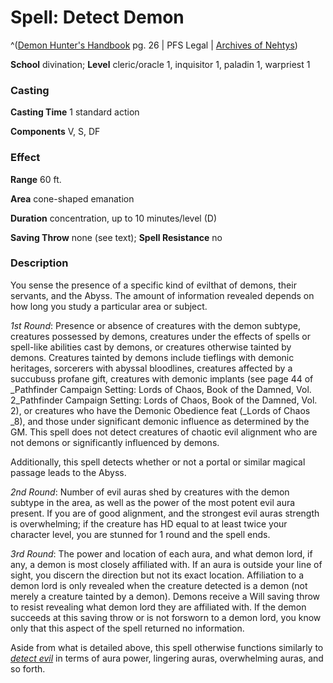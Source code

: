 # Spell: Detect Demon

^([Demon Hunter's Handbook][ss-detect-demon] pg. 26 | PFS Legal | [Archives of Nehtys][sn-detect-demon])

**School** divination; **Level** cleric/oracle 1, inquisitor 1, paladin 1, warpriest 1

### Casting

**Casting Time** 1 standard action  

**Components** V, S, DF

### Effect

**Range** 60 ft.  

**Area** cone-shaped emanation  

**Duration** concentration, up to 10 minutes/level (D)  

**Saving Throw** none (see text); **Spell Resistance** no

### Description

You sense the presence of a specific kind of evilthat of demons, their servants, and the Abyss. The amount of information revealed depends on how long you study a particular area or subject.  

_1st Round_: Presence or absence of creatures with the demon subtype, creatures possessed by demons, creatures under the effects of spells or spell-like abilities cast by demons, or creatures otherwise tainted by demons. Creatures tainted by demons include tieflings with demonic heritages, sorcerers with abyssal bloodlines, creatures affected by a succubuss profane gift, creatures with demonic implants (see page 44 of _Pathfinder Campaign Setting: Lords of Chaos, Book of the Damned, Vol. 2_Pathfinder Campaign Setting: Lords of Chaos, Book of the Damned, Vol. 2), or creatures who have the Demonic Obedience feat (_Lords of Chaos _8), and those under significant demonic influence as determined by the GM. This spell does not detect creatures of chaotic evil alignment who are not demons or significantly influenced by demons.  

Additionally, this spell detects whether or not a portal or similar magical passage leads to the Abyss.  

_2nd Round_: Number of evil auras shed by creatures with the demon subtype in the area, as well as the power of the most potent evil aura present. If you are of good alignment, and the strongest evil auras strength is overwhelming; if the creature has HD equal to at least twice your character level, you are stunned for 1 round and the spell ends.  

_3rd Round_: The power and location of each aura, and what demon lord, if any, a demon is most closely affiliated with. If an aura is outside your line of sight, you discern the direction but not its exact location. Affiliation to a demon lord is only revealed when the creature detected is a demon (not merely a creature tainted by a demon). Demons receive a Will saving throw to resist revealing what demon lord they are affiliated with. If the demon succeeds at this saving throw or is not forsworn to a demon lord, you know only that this aspect of the spell returned no information.  

Aside from what is detailed above, this spell otherwise functions similarly to _[detect evil]_ in terms of aura power, lingering auras, overwhelming auras, and so forth.

[ss-detect-demon]: http://paizo.com/products/btpy8ywa
[sn-detect-demon]: http://www.archivesofnethys.com/SpellDisplay.aspx?ItemName=Detect%20Demon
[detect evil]: http://www.archivesofnethys.com/SpellDisplay.aspx?ItemName=detect%20evil